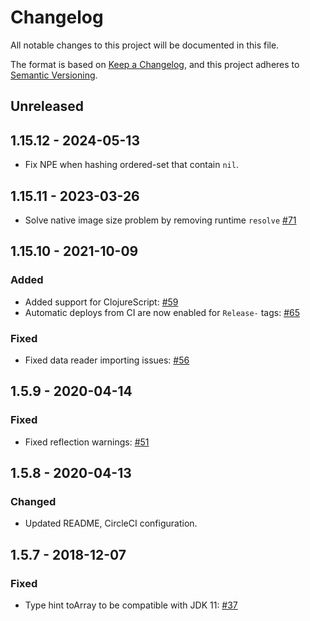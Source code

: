 # Changelog
All notable changes to this project will be documented in this file.

The format is based on [Keep a Changelog](https://keepachangelog.com/en/1.0.0/),
and this project adheres to [Semantic Versioning](https://semver.org/spec/v2.0.0.html).

## Unreleased

## 1.15.12 - 2024-05-13

* Fix NPE when hashing ordered-set that contain `nil`.

## 1.15.11 - 2023-03-26

* Solve native image size problem by removing runtime `resolve` [#71](https://github.com/clj-commons/ordered/issues/71)

## 1.15.10 - 2021-10-09

### Added

* Added support for ClojureScript: [#59](https://github.com/clj-commons/ordered/pull/59)
* Automatic deploys from CI are now enabled for `Release-` tags: [#65](https://github.com/clj-commons/ordered/pull/65)

### Fixed

* Fixed data reader importing issues: [#56](https://github.com/clj-commons/ordered/pull/56)

## 1.5.9 - 2020-04-14

### Fixed

* Fixed reflection warnings: [#51](https://github.com/clj-commons/ordered/pull/51)

## 1.5.8 - 2020-04-13

### Changed

* Updated README, CircleCI configuration.

## 1.5.7 - 2018-12-07

### Fixed

* Type hint toArray to be compatible with JDK 11: [#37](https://github.com/clj-commons/ordered/pull/37)
